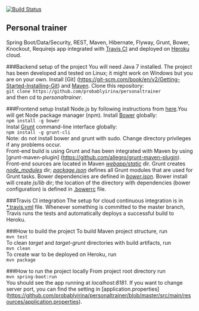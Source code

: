 [![Build Status](https://travis-ci.org/probablyirina/personaltrainer.svg?branch=master)](https://travis-ci.org/probablyirina/personaltrainer)

## Personal trainer
Spring Boot/Data/Security, REST, Maven, Hibernate, Flyway, Grunt, Bower, Knockout, Requirejs app integrated with [Travis CI](https://travis-ci.org/) and deployed on [Heroku](https://www.heroku.com/) cloud.

###Backend setup of the project
You will need Java 7 installed. The project has been developed and tested on Linux; it might work on Windows but you are on your own. Install [Git] (https://git-scm.com/book/en/v2/Getting-Started-Installing-Git) and [Maven](https://maven.apache.org/).
Clone this repository:  
```git clone https://github.com/probablyirina/personaltrainer```  
and then cd to *personaltrainer*.

###Frontend setup
Install Node.js by following instructions from [here](https://nodejs.org/en/download/).You will get Node package manager (npm).
Install [Bower](http://bower.io/) globally:  
```npm install -g bower```  
Instal [Grunt](http://gruntjs.com/) command-line interface globally:  
```npm install -g grunt-cli```   
Note: do not install bower and grunt with sudo. Change directory privileges if any problems occur.  
Front-end build is using Grunt and has been integrated with Maven by using [grunt-maven-plugin] (https://github.com/allegro/grunt-maven-plugin). Front-end sources are located in Maven [*webapp/static*](https://github.com/probablyirina/personaltrainer/tree/master/src/main/webapp/static) dir.
Grunt creates [*node_modules*](https://github.com/probablyirina/personaltrainer/tree/master/src/main/webapp/static/node_modules) dir; [*package.json*](https://github.com/probablyirina/personaltrainer/blob/master/src/main/webapp/static/package.json) defines all Grunt modules that are used for Grunt tasks. Bower dependencies are defined in [*bower.json*](https://github.com/probablyirina/personaltrainer/blob/master/src/main/webapp/static/bower.json). Bower install will create *js/lib* dir; the location of the directory with dependencies (bower configuration) is defined in [.bowerrc](https://github.com/probablyirina/personaltrainer/blob/development/web/.bowerrc) file.  

###Travis CI integration
The setup for cloud continuous integration is in [*.travis.yml](https://github.com/probablyirina/personaltrainer/blob/master/.travis.yml) file. Whenever something is committed to the master branch, Travis runs the tests and automatically deploys a successful build to Heroku.

###How to build the project
To build Maven project structure, run  
```mvn test```  
To clean *target* and *target-grunt* directories with build artifacts, run  
```mvn clean```  
To create war to be deployed on Heroku, run  
```mvn package```

###How to run the project locally
From project root directory run  
```mvn spring-boot:run```  
You should see the app running at *localhost:8181*. If you want to change server port, you can find the setting in [application.properties] (https://github.com/probablyirina/personaltrainer/blob/master/src/main/resources/application.properties). 
